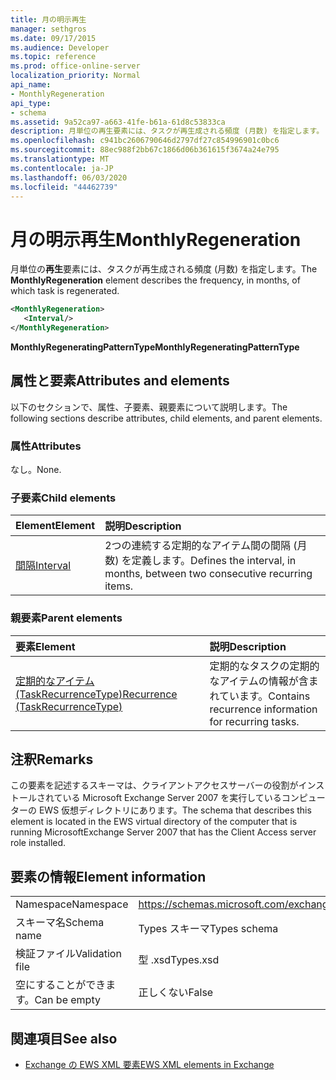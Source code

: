 ```yaml
---
title: 月の明示再生
manager: sethgros
ms.date: 09/17/2015
ms.audience: Developer
ms.topic: reference
ms.prod: office-online-server
localization_priority: Normal
api_name:
- MonthlyRegeneration
api_type:
- schema
ms.assetid: 9a52ca97-a663-41fe-b61a-61d8c53833ca
description: 月単位の再生要素には、タスクが再生成される頻度 (月数) を指定します。
ms.openlocfilehash: c941bc2606790646d2797df27c854996901c0bc6
ms.sourcegitcommit: 88ec988f2bb67c1866d06b361615f3674a24e795
ms.translationtype: MT
ms.contentlocale: ja-JP
ms.lasthandoff: 06/03/2020
ms.locfileid: "44462739"
---
```

# <a name="monthlyregeneration"></a><span data-ttu-id="47db1-103">月の明示再生</span><span class="sxs-lookup"><span data-stu-id="47db1-103">MonthlyRegeneration</span></span>

<span data-ttu-id="47db1-104">月単位の**再生**要素には、タスクが再生成される頻度 (月数) を指定します。</span><span class="sxs-lookup"><span data-stu-id="47db1-104">The **MonthlyRegeneration** element describes the frequency, in months, of which task is regenerated.</span></span> 
  
```xml
<MonthlyRegeneration>
   <Interval/>
</MonthlyRegeneration>
```

 <span data-ttu-id="47db1-105">**MonthlyRegeneratingPatternType**</span><span class="sxs-lookup"><span data-stu-id="47db1-105">**MonthlyRegeneratingPatternType**</span></span>
## <a name="attributes-and-elements"></a><span data-ttu-id="47db1-106">属性と要素</span><span class="sxs-lookup"><span data-stu-id="47db1-106">Attributes and elements</span></span>

<span data-ttu-id="47db1-107">以下のセクションで、属性、子要素、親要素について説明します。</span><span class="sxs-lookup"><span data-stu-id="47db1-107">The following sections describe attributes, child elements, and parent elements.</span></span>
  
### <a name="attributes"></a><span data-ttu-id="47db1-108">属性</span><span class="sxs-lookup"><span data-stu-id="47db1-108">Attributes</span></span>

<span data-ttu-id="47db1-109">なし。</span><span class="sxs-lookup"><span data-stu-id="47db1-109">None.</span></span>
  
### <a name="child-elements"></a><span data-ttu-id="47db1-110">子要素</span><span class="sxs-lookup"><span data-stu-id="47db1-110">Child elements</span></span>

|<span data-ttu-id="47db1-111">**Element**</span><span class="sxs-lookup"><span data-stu-id="47db1-111">**Element**</span></span>|<span data-ttu-id="47db1-112">**説明**</span><span class="sxs-lookup"><span data-stu-id="47db1-112">**Description**</span></span>|
|:-----|:-----|
|[<span data-ttu-id="47db1-113">間隔</span><span class="sxs-lookup"><span data-stu-id="47db1-113">Interval</span></span>](interval.md) <br/> |<span data-ttu-id="47db1-114">2つの連続する定期的なアイテム間の間隔 (月数) を定義します。</span><span class="sxs-lookup"><span data-stu-id="47db1-114">Defines the interval, in months, between two consecutive recurring items.</span></span>  <br/> |
   
### <a name="parent-elements"></a><span data-ttu-id="47db1-115">親要素</span><span class="sxs-lookup"><span data-stu-id="47db1-115">Parent elements</span></span>

|<span data-ttu-id="47db1-116">**要素**</span><span class="sxs-lookup"><span data-stu-id="47db1-116">**Element**</span></span>|<span data-ttu-id="47db1-117">**説明**</span><span class="sxs-lookup"><span data-stu-id="47db1-117">**Description**</span></span>|
|:-----|:-----|
|[<span data-ttu-id="47db1-118">定期的なアイテム (TaskRecurrenceType)</span><span class="sxs-lookup"><span data-stu-id="47db1-118">Recurrence (TaskRecurrenceType)</span></span>](recurrence-taskrecurrencetype.md) <br/> |<span data-ttu-id="47db1-119">定期的なタスクの定期的なアイテムの情報が含まれています。</span><span class="sxs-lookup"><span data-stu-id="47db1-119">Contains recurrence information for recurring tasks.</span></span>  <br/> |
   
## <a name="remarks"></a><span data-ttu-id="47db1-120">注釈</span><span class="sxs-lookup"><span data-stu-id="47db1-120">Remarks</span></span>

<span data-ttu-id="47db1-121">この要素を記述するスキーマは、クライアントアクセスサーバーの役割がインストールされている Microsoft Exchange Server 2007 を実行しているコンピューターの EWS 仮想ディレクトリにあります。</span><span class="sxs-lookup"><span data-stu-id="47db1-121">The schema that describes this element is located in the EWS virtual directory of the computer that is running MicrosoftExchange Server 2007 that has the Client Access server role installed.</span></span>
  
## <a name="element-information"></a><span data-ttu-id="47db1-122">要素の情報</span><span class="sxs-lookup"><span data-stu-id="47db1-122">Element information</span></span>

|||
|:-----|:-----|
|<span data-ttu-id="47db1-123">Namespace</span><span class="sxs-lookup"><span data-stu-id="47db1-123">Namespace</span></span>  <br/> |https://schemas.microsoft.com/exchange/services/2006/types  <br/> |
|<span data-ttu-id="47db1-124">スキーマ名</span><span class="sxs-lookup"><span data-stu-id="47db1-124">Schema name</span></span>  <br/> |<span data-ttu-id="47db1-125">Types スキーマ</span><span class="sxs-lookup"><span data-stu-id="47db1-125">Types schema</span></span>  <br/> |
|<span data-ttu-id="47db1-126">検証ファイル</span><span class="sxs-lookup"><span data-stu-id="47db1-126">Validation file</span></span>  <br/> |<span data-ttu-id="47db1-127">型 .xsd</span><span class="sxs-lookup"><span data-stu-id="47db1-127">Types.xsd</span></span>  <br/> |
|<span data-ttu-id="47db1-128">空にすることができます。</span><span class="sxs-lookup"><span data-stu-id="47db1-128">Can be empty</span></span>  <br/> |<span data-ttu-id="47db1-129">正しくない</span><span class="sxs-lookup"><span data-stu-id="47db1-129">False</span></span>  <br/> |
   
## <a name="see-also"></a><span data-ttu-id="47db1-130">関連項目</span><span class="sxs-lookup"><span data-stu-id="47db1-130">See also</span></span>



- [<span data-ttu-id="47db1-131">Exchange の EWS XML 要素</span><span class="sxs-lookup"><span data-stu-id="47db1-131">EWS XML elements in Exchange</span></span>](ews-xml-elements-in-exchange.md)

